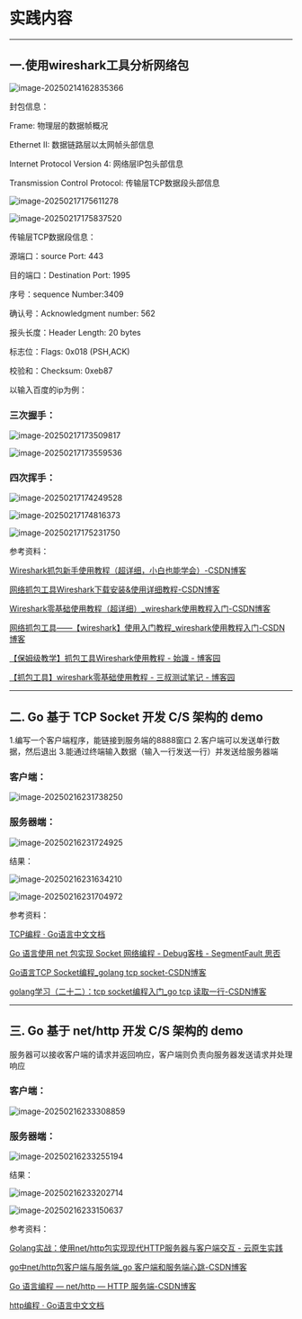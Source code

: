 # 实践内容



---

## 一.使用wireshark工具分析网络包

![image-20250214162835366](../hahaha/image-20250214162835366.png)

封包信息：

Frame: 物理层的数据帧概况 

Ethernet II: 数据链路层以太网帧头部信息 

Internet Protocol Version 4: 网络层IP包头部信息 

Transmission Control Protocol: 传输层TCP数据段头部信息

![image-20250217175611278](C:\Users\tizi\AppData\Roaming\Typora\typora-user-images\image-20250217175611278.png)

![image-20250217175837520](C:\Users\tizi\AppData\Roaming\Typora\typora-user-images\image-20250217175837520.png)

传输层TCP数据段信息：

源端口：source Port: 443 

目的端口：Destination Port: 1995

序号：sequence Number:3409 

确认号：Acknowledgment number: 562

报头长度：Header Length: 20 bytes 

标志位：Flags: 0x018 (PSH,ACK) 

校验和：Checksum: 0xeb87



以输入百度的ip为例：

### 三次握手：

![image-20250217173509817](C:\Users\tizi\AppData\Roaming\Typora\typora-user-images\image-20250217173509817.png)

![image-20250217173559536](C:\Users\tizi\AppData\Roaming\Typora\typora-user-images\image-20250217173559536.png)

### 四次挥手：

![image-20250217174249528](C:\Users\tizi\AppData\Roaming\Typora\typora-user-images\image-20250217174249528.png)

![image-20250217174816373](C:\Users\tizi\AppData\Roaming\Typora\typora-user-images\image-20250217174816373.png)

![image-20250217175231750](C:\Users\tizi\AppData\Roaming\Typora\typora-user-images\image-20250217175231750.png)

参考资料：

[Wireshark抓包新手使用教程（超详细，小白也能学会）-CSDN博客](https://blog.csdn.net/weixin_48916444/article/details/144283540)

[网络抓包工具Wireshark下载安装&使用详细教程-CSDN博客](https://blog.csdn.net/qq_43543789/article/details/106394870)

[Wireshark零基础使用教程（超详细）_wireshark使用教程入门-CSDN博客](https://blog.csdn.net/Python84310366/article/details/144351889?utm_medium=distribute.pc_relevant.none-task-blog-2~default~baidujs_baidulandingword~default-0-144351889-blog-106394870.235^v43^pc_blog_bottom_relevance_base2&spm=1001.2101.3001.4242.1&utm_relevant_index=3)

[网络抓包工具——【wireshark】使用入门教程_wireshark使用教程入门-CSDN博客](https://blog.csdn.net/Cc7723589/article/details/116866113?utm_medium=distribute.pc_relevant.none-task-blog-2~default~baidujs_baidulandingword~default-0-116866113-blog-144351889.235^v43^pc_blog_bottom_relevance_base2&spm=1001.2101.3001.4242.1&utm_relevant_index=3)

[【保姆级教学】抓包工具Wireshark使用教程 - 始識 - 博客园](https://www.cnblogs.com/zichliang/p/17477251.html)

[【抓包工具】wireshark零基础使用教程 - 三叔测试笔记 - 博客园](https://www.cnblogs.com/upstudy/p/18680803)

---

## 二. Go 基于 TCP Socket 开发 C/S 架构的 demo

1.编写一个客户端程序，能链接到服务端的8888窗口
2.客户端可以发送单行数据，然后退出
3.能通过终端输入数据（输入一行发送一行）并发送给服务器端

### 客户端：

![image-20250216231738250](C:\Users\tizi\AppData\Roaming\Typora\typora-user-images\image-20250216231738250.png)

### 服务器端：

![image-20250216231724925](C:\Users\tizi\AppData\Roaming\Typora\typora-user-images\image-20250216231724925.png)

结果：

![image-20250216231634210](C:\Users\tizi\AppData\Roaming\Typora\typora-user-images\image-20250216231634210.png)

![image-20250216231704972](C:\Users\tizi\AppData\Roaming\Typora\typora-user-images\image-20250216231704972.png)

参考资料：

[TCP编程 · Go语言中文文档](https://www.topgoer.com/网络编程/socket编程/TCP编程.html)

[Go 语言使用 net 包实现 Socket 网络编程 - Debug客栈 - SegmentFault 思否](https://segmentfault.com/a/1190000022734659)

[Go语言TCP Socket编程_golang tcp socket-CSDN博客](https://blog.csdn.net/wang11876/article/details/131652698)

[golang学习（二十二）：tcp socket编程入门_go tcp 读取一行-CSDN博客](https://blog.csdn.net/weixin_44079228/article/details/88619540?spm=1001.2101.3001.6650.4&utm_medium=distribute.pc_relevant.none-task-blog-2~default~BlogCommendFromBaidu~Rate-4-88619540-blog-137493731.235^v43^pc_blog_bottom_relevance_base2&depth_1-utm_source=distribute.pc_relevant.none-task-blog-2~default~BlogCommendFromBaidu~Rate-4-88619540-blog-137493731.235^v43^pc_blog_bottom_relevance_base2&utm_relevant_index=9)

---

## 三. Go 基于 net/http 开发 C/S 架构的 demo

服务器可以接收客户端的请求并返回响应，客户端则负责向服务器发送请求并处理响应

### 客户端：

![image-20250216233308859](C:\Users\tizi\AppData\Roaming\Typora\typora-user-images\image-20250216233308859.png)

### 服务器端：

![image-20250216233255194](C:\Users\tizi\AppData\Roaming\Typora\typora-user-images\image-20250216233255194.png)

结果：

![image-20250216233202714](C:\Users\tizi\AppData\Roaming\Typora\typora-user-images\image-20250216233202714.png)

![image-20250216233150637](C:\Users\tizi\AppData\Roaming\Typora\typora-user-images\image-20250216233150637.png)

参考资料：

[Golang实战：使用net/http包实现现代HTTP服务器与客户端交互 - 云原生实践](https://www.oryoy.com/news/golang-shi-zhan-shi-yong-net-http-bao-shi-xian-xian-dai-http-fu-wu-qi-yu-ke-hu-duan-jiao-hu.html)

[go中net/http包客户端与服务端_go 客户端和服务端心跳-CSDN博客](https://blog.csdn.net/m0_58181788/article/details/124483138?spm=1001.2101.3001.6650.13&utm_medium=distribute.pc_relevant.none-task-blog-2~default~BlogCommendFromBaidu~Rate-13-124483138-blog-107526723.235^v43^pc_blog_bottom_relevance_base2&depth_1-utm_source=distribute.pc_relevant.none-task-blog-2~default~BlogCommendFromBaidu~Rate-13-124483138-blog-107526723.235^v43^pc_blog_bottom_relevance_base2&utm_relevant_index=14)

[Go 语言编程 — net/http — HTTP 服务端-CSDN博客](https://is-cloud.blog.csdn.net/article/details/107526723?spm=1001.2101.3001.6650.3&utm_medium=distribute.pc_relevant.none-task-blog-2~default~BlogCommendFromBaidu~Ctr-3-107526723-blog-110406442.235^v43^pc_blog_bottom_relevance_base2&depth_1-utm_source=distribute.pc_relevant.none-task-blog-2~default~BlogCommendFromBaidu~Ctr-3-107526723-blog-110406442.235^v43^pc_blog_bottom_relevance_base2&utm_relevant_index=4)

[http编程 · Go语言中文文档](https://www.topgoer.com/网络编程/http编程.html)
